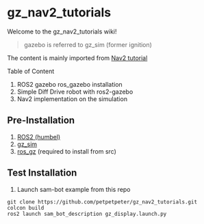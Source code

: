 # gz_nav2_tutorials

Welcome to the gz_nav2_tutorials wiki!
> gazebo is referred to gz_sim (former ignition)

The content is mainly imported from [Nav2 tutorial](https://navigation.ros.org/index.html)

Table of Content
1. ROS2 gazebo ros_gazebo installation
2. Simple Diff Drive robot with ros2-gazebo
3. Nav2 implementation on the simulation

## Pre-Installation
1. [ROS2 (humbel)](https://docs.ros.org/en/humble/Installation.html)
2. [gz_sim](https://gazebosim.org/docs/garden/install_ubuntu)
3. [ros_gz](https://gazebosim.org/docs/garden/ros_installation](https://github.com/gazebosim/ros_gz)https://github.com/gazebosim/ros_gz)  (required to install from src)

## Test Installation
1. Launch sam-bot example from this repo
```
git clone https://github.com/petpetpeter/gz_nav2_tutorials.git
colcon build
ros2 launch sam_bot_description gz_display.launch.py
```




